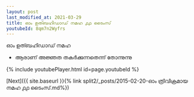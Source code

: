 ```yaml
---
layout: post
last_modified_at: 2021-03-29
title: ഓം ഉത്ബഹിഡാഡ് നമഹ ൧൧ ടൈംസ്
youtubeId: 8qm7n2Wyfrs
---
```

 
 
 ഓം ഉത്ബഹിഡാഡ് നമഹ 
 
 -  ആരാണ് അജ്ഞത തകർക്കുന്നതെന്ന് തോന്നുന്നു 
 
  
 
  
 
 
 
 
 
 


{% include youtubePlayer.html id=page.youtubeId %}
 
[Next]({{ site.baseurl }}{% link  split2/_posts/2015-02-20-ഓം ത്രിവിക്രമായ നമഹ ൧൧ ടൈംസ്.md%})
 
